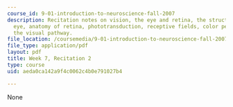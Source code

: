 ```yaml
---
course_id: 9-01-introduction-to-neuroscience-fall-2007
description: Recitation notes on vision, the eye and retina, the structure of the
  eye, anatomy of retina, phototransduction, receptive fields, color perception, and
  the visual pathway.
file_location: /coursemedia/9-01-introduction-to-neuroscience-fall-2007/aeda0ca142a9f4c0062c4b0e791027b4_wk07_9_01_r04.pdf
file_type: application/pdf
layout: pdf
title: Week 7, Recitation 2
type: course
uid: aeda0ca142a9f4c0062c4b0e791027b4

---
```

None